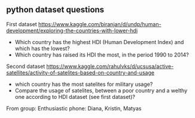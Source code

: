 
## python dataset questions

First dataset
https://www.kaggle.com/biranjan/d/undp/human-development/exploring-the-countries-with-lower-hdi
*	Which country has the highest HDI (Human Development Index) and which has the lowest? 
* Which country has raised its HDI the most, in the period 1990 to 2014?

Second dataset
https://www.kaggle.com/rahulvks/d/ucsusa/active-satellites/activity-of-satelites-based-on-country-and-usage
* which country has the most satelites for military usage?
* Compare the usage of satelites, between a poor country and a welthy one according to HDI dataset (see first dataset)?

From group: Enthusiastic phone: Diana, Kristin, Matyas


